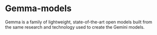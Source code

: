 # Gemma-models
Gemma is a family of lightweight, state-of-the-art open models built from the same research and technology used to create the Gemini models.
